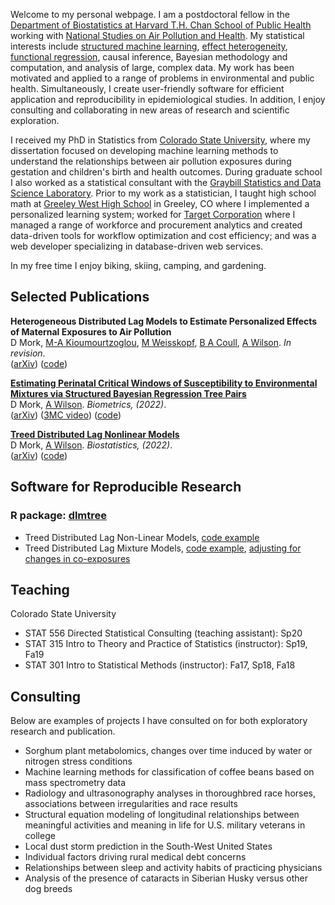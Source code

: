 Welcome to my personal webpage. I am a postdoctoral fellow in the [Department of Biostatistics at Harvard T.H. Chan School of Public Health](https://www.hsph.harvard.edu/biostatistics/) working with [National Studies on Air Pollution and Health](https://www.hsph.harvard.edu/nsaph/). My statistical interests include [structured machine learning](https://onlinelibrary.wiley.com/doi/abs/10.1111/biom.13568), [effect heterogeneity](https://arxiv.org/abs/2109.13763), [functional regression](https://doi.org/10.1093/biostatistics/kxaa051), causal inference, Bayesian methodology and computation, and analysis of large, complex data. My work has been motivated and applied to a range of problems in environmental and public health. Simultaneously, I create user-friendly software for efficient application and reproducibility in epidemiological studies. In addition, I enjoy consulting and collaborating in new areas of research and scientific exploration.  

I received my PhD in Statistics from [Colorado State University](https://statistics.colostate.edu/), where my dissertation focused on developing machine learning methods to understand the relationships between air pollution exposures during gestation and children's birth and health outcomes. During graduate school I also worked as a statistical consultant with the [Graybill Statistics and Data Science Laboratory](https://statlab.colostate.edu/). Prior to my work as a statistician, I taught high school math at [Greeley West High School](https://www.greeleyschools.org/Domain/29) in Greeley, CO where I implemented a personalized learning system; worked for [Target Corporation](https://corporate.target.com) where I managed a range of workforce and procurement analytics and created data-driven tools for workflow optimization and cost efficiency; and was a web developer specializing in database-driven web services.

In my free time I enjoy biking, skiing, camping, and gardening.

## Selected Publications
**Heterogeneous Distributed Lag Models to Estimate Personalized Effects of Maternal Exposures to Air Pollution**<br />D Mork, [M-A Kioumourtzoglou](https://marianthi.github.io/makLAB.github.io/), [M Weisskopf](https://www.hsph.harvard.edu/weisskopf-lab/), [B A Coull](https://www.hsph.harvard.edu/brent-coull/), [A Wilson](https://anderwilson.github.io/). *In revision*.<br /> ([arXiv](https://arxiv.org/abs/2109.13763)) ([code](https://github.com/danielmork/dlmtree))

[**Estimating Perinatal Critical Windows of Susceptibility to Environmental Mixtures via Structured Bayesian Regression Tree Pairs**](https://onlinelibrary.wiley.com/doi/abs/10.1111/biom.13568)<br />D Mork, [A Wilson](https://anderwilson.github.io/). *Biometrics, (2022)*.<br />([arXiv](http://arxiv.org/abs/2102.09071)) ([3MC video](https://youtu.be/UR3jvu8Wn3k?t=28)) ([code](https://github.com/danielmork/dlmtree))

[**Treed Distributed Lag Nonlinear Models**](https://doi.org/10.1093/biostatistics/kxaa051)<br />D Mork, [A Wilson](https://anderwilson.github.io/). *Biostatistics, (2022)*.<br />([arXiv](https://arxiv.org/abs/2010.06147)) ([code](https://github.com/danielmork/dlmtree))

## Software for Reproducible Research
### R package: [dlmtree](https://github.com/danielmork/dlmtree)
- Treed Distributed Lag Non-Linear Models, [code example](https://danielmork.github.io/dlmtree_docs/TDLNM_Example.html)
- Treed Distributed Lag Mixture Models, [code example](https://danielmork.github.io/dlmtree_docs/TDLMM_Example.html), [adjusting for changes in co-exposures](https://danielmork.github.io/dlmtree_docs/TDLMM_adj_coexp.html)

## Teaching
Colorado State University
- STAT 556 Directed Statistical Consulting (teaching assistant): Sp20
- STAT 315 Intro to Theory and Practice of Statistics (instructor): Sp19, Fa19
- STAT 301 Intro to Statistical Methods (instructor): Fa17, Sp18, Fa18

## Consulting
Below are examples of projects I have consulted on for both exploratory research and publication.
- Sorghum plant metabolomics, changes over time induced by water or nitrogen stress conditions
- Machine learning methods for classification of coffee beans based on mass spectrometry data
- Radiology and ultrasonography analyses in thoroughbred race horses, associations between irregularities and race results
- Structural equation modeling of longitudinal relationships between meaningful activities and meaning in life for U.S. military veterans in college 
- Local dust storm prediction in the South-West United States 
- Individual factors driving rural medical debt concerns
- Relationships between sleep and activity habits of practicing physicians
- Analysis of the presence of cataracts in Siberian Husky versus other dog breeds
